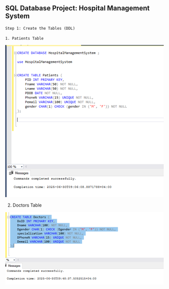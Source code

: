   
   ## SQL Database Project:  Hospital Management System

    Step 1: Create the Tables (DDL)

    1. Patients Table

   ![](image/1.png)

   2. Doctors Table
   
   ![](image/2.png) 